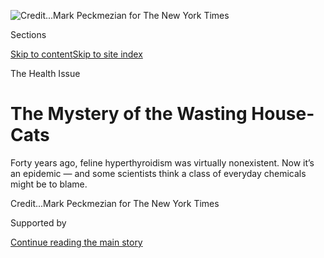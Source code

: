 <div id="app">

<div>

<div>

<div>

</div>

<div data-aria-hidden="false">

<div id="site-content" data-role="main">

<div>

<div class="css-1aor85t" style="opacity:0.000000001;z-index:-1;visibility:hidden">

<div class="css-1hqnpie">

<div class="css-epjblv">

<span class="css-z6pdnw">The Mystery of the Wasting
House-Cats</span>

</div>

<div class="css-k008qs">

<div class="css-1iwv8en">

<span class="css-18z7m18"></span>

<div>

<div>

</div>

</div>

</div>

<span class="css-1n6z4y">https://nyti.ms/2rllKIE</span>

<div class="css-1705lsu">

<div class="css-4xjgmj">

<div class="css-4skfbu" data-role="toolbar" data-aria-label="Social Media Share buttons, Save button, and Comments Panel with current comment count" data-testid="share-tools">

  - 
  - 
  - 
  - 
    
    <div class="css-6n7j50">
    
    </div>

  - 
  - 

</div>

</div>

</div>

</div>

</div>

</div>

<div class="css-11qgg8s">

</div>

<div id="fullBleedHeaderContent">

<div class="css-1mre5cn">

![<span class="css-ach9cc e1z0qqy90" itemprop="copyrightHolder"><span class="css-1ly73wi e1tej78p0">Credit...</span><span><span>Mark
Peckmezian for The New York
Times</span></span></span>](https://static01.graylady3jvrrxbe.onion/images/2017/05/21/magazine/21cat1/21cat1-articleLarge-v2.jpg?quality=75&auto=webp&disable=upscale)

</div>

<div class="css-hy7cq4">

<div class="css-6cn7ki">

<div class="NYTAppHideMasthead css-1bcu9v6 e1suatyy0">

<div class="section css-1o1qe8k e1suatyy2">

<div class="css-cu5p7t er09x8g0">

<div class="css-6n7j50">

</div>

<span class="css-1dv1kvn">Sections</span>

[Skip to content](#site-content)[Skip to site index](#site-index)

</div>

<div class="css-10698na e1huz5gh0">

</div>

</div>

</div>

The Health Issue

<div class="css-1sojcmr ehdk2mb0">

# The Mystery of the Wasting House-Cats

</div>

Forty years ago, feline hyperthyroidism was virtually nonexistent. Now
it’s an epidemic — and some scientists think a class of everyday
chemicals might be to
blame.

</div>

</div>

<div class="css-nwzfg5 e1gnum310">

<span class="css-1f9pvn2 magazine"></span><span class="css-ach9cc e1z0qqy90" itemprop="copyrightHolder"><span class="css-1ly73wi e1tej78p0">Credit...</span><span><span>Mark
Peckmezian for The New York Times</span></span></span>

</div>

<div id="sponsor-wrapper" class="css-1hyfx7x">

<div id="sponsor-slug" class="css-19vbshk">

Supported by

</div>

[Continue reading the main
story](#after-sponsor)

<div id="sponsor" class="ad sponsor-wrapper" style="text-align:center;height:100%;display:block">

</div>

<div id="after-sponsor">

</div>

</div>

<div class="css-1fl1393 e1gnum311">

<div class="css-18e8msd">

<div class="css-vp77d3 epjyd6m0">

<div class="css-1baulvz">

By <span class="css-1baulvz last-byline" itemprop="name">Emily
Anthes</span>

</div>

</div>

  - May 16,
    2017

  - 
    
    <div class="css-4xjgmj">
    
    <div class="css-d8bdto" data-role="toolbar" data-aria-label="Social Media Share buttons, Save button, and Comments Panel with current comment count" data-testid="share-tools">
    
      - 
      - 
      - 
      - 
        
        <div class="css-6n7j50">
        
        </div>
    
      - 
      - 
    
    </div>
    
    </div>

</div>

</div>

</div>

<div class="section meteredContent css-1r7ky0e" name="articleBody" itemprop="articleBody">

<div class="css-1fanzo5 StoryBodyCompanionColumn">

<div class="css-53u6y8">

<span class="css-ggqk20 ethc9we0">M</span>ost days, the back room of the
Animal Endocrine Clinic in Manhattan is home to half a dozen cats
convalescing in feline luxury. They lounge in their own individual
“condos,” each equipped with a plush bed, a raised perch and a cozy
box for hiding. Classical music plinks softly from speakers overhead. A
television plays cat-friendly videos — birds chirping, squirrels
scampering. Patients can also tune in to the live version: A
seed-stuffed bird feeder hangs directly outside each window.

One afternoon in April, a jet-black cat named Nubi assumed a predatory
crouch in his condo as a brawny pigeon landed on a feeder. Dr. Mark
Peterson, the soft-spoken veterinarian who runs the clinic, opened the
door to Nubi’s condo and greeted the 12-year-old tom in a lilting,
high-pitched voice. “How are you?” Peterson asked, reaching in to
scratch his patient’s soft chin. Nubi, who typically is so temperamental
that his owner jokes about needing a priest to perform an exorcism,
gently acquiesced, then turned back to the bird. Peterson seemed eager
to linger with each of Nubi’s four feline neighbors — Maggie, Biggie,
Fiji and Napoleon — but, he warned, “these cats back here are
radioactive.”

He meant that literally. The previous day, all five animals received
carefully titrated doses of radioactive iodine, designed to destroy the
overactive cells that had proliferated in their thyroid glands and
flooded their bodies with hormones. These cats are among the millions
suffering from hyperthyroidism, one of the most mysterious diseases in
veterinary medicine. When Peterson entered veterinary school in 1972,
feline hyperthyroidism seemingly didn’t exist; today, he treats nothing
else. In the intervening decades, hyperthyroidism somehow became an
epidemic in cats, and no one knows why. “I’ve devoted most of my time in
the last 35 years to this,” said Peterson, who noted that he has treated
more than 10,000 hyperthyroid cats, “and I still have more questions
than I have answers.”

Although definitive answers remain elusive, scientists are narrowing in
on one possible explanation: A steady drumbeat of research links the
strange feline disease to a common class of flame retardants that have
blanketed the insides of our homes for decades. But even as the findings
may answer one epidemiological question, they raise another in its
place. If household chemicals are wreaking havoc on the hormones of
cats, what are they doing to us?

</div>

</div>

<div class="css-1fanzo5 StoryBodyCompanionColumn">

<div class="css-53u6y8">

**By the time Peterson** met Sasha in the fall of 1978, the scrawny
tuxedo cat was a regular at the Animal Medical Center in Manhattan. The
15-year-old had lost a profound amount of weight, despite a seemingly
insatiable appetite. Her case stumped veterinarians, who had already
ruled out many of the obvious culprits, including parasites,
irritable-bowel disease and diabetes.

Peterson, who had become restless with his veterinary residency, was
spending his time off attending endocrine rounds at New York Hospital.
When he heard about Sasha’s symptoms, he thought of the thyroid, a gland
that sits at the base of the neck and secretes hormones that regulate
metabolism. In humans, weight loss and increased appetite are among the
hallmark symptoms of hyperthyroidism, in which the gland churns out huge
quantities of hormones, sending the body’s internal systems into
overdrive.

</div>

</div>

<div style="max-width:100%;margin:0 auto">

<div class="css-17dprlf" data-id="100000005099794" data-slug="21mag-health-nav" style="max-width:300px">

</div>

</div>

<div class="css-1fanzo5 StoryBodyCompanionColumn">

<div class="css-53u6y8">

Although cats weren’t known to develop the condition, Peterson thought
the possibility was worth at least investigating. And so, one afternoon,
he ferried Sasha to the hospital, where a sympathetic doctor had agreed
to give the cat a thyroid scan. The image was unambiguous: There was a
large mass on Sasha’s thyroid. The tumor was benign, but its
inexhaustible cells were dumping thyroid hormones into her bloodstream.
“We got all excited, and we didn’t know exactly what we were doing,
but we removed the tumor,” Peterson says. “And the cat got better and
gained like five pounds in six months.”

It was a happy ending for Sasha, but for Peterson and Gerald Johnson,
the gastroenterologist at the Animal Medical Center, it was just the
beginning. “Dr. Johnson said, ‘You know, I have these other cases that I
haven’t been able to figure out,’ ” Peterson recalls. “So we thought:
We’ll get them back. Let’s test them.” They quickly found four more
cats with benign thyroid tumors and elevated levels of thyroid hormones.
And the more they looked, the more hyperthyroid cats they found. “It
didn’t take very long to get a dozen cases, and then 30 cases, and then
100 cases,” Peterson says. It was an astonishing discovery — dozens of
pets wasting away from a disease that nobody knew existed.

</div>

</div>

<div class="css-1fanzo5 StoryBodyCompanionColumn">

<div class="css-53u6y8">

In the summer of 1979, Peterson presented the first five cases of feline
hyperthyroidism to a standing-room-only crowd at a veterinary conference
in Seattle. There, he learned that hyperthyroid cats had recently begun
turning up in Boston; the vets at Angell Memorial Animal Hospital would
soon publish a paper on their first 10 patients. The reports set the
veterinary world abuzz and raised some unsettling questions. “The first,
among specialists, was, ‘How did we miss this?’ ” recalls Duncan
Ferguson, a veterinarian and pharmacologist who was a co-author of a
1982 paper on the first cluster of cases to appear in Philadelphia. “We
can’t believe it just sort of appeared. Is this a new disease?”

It seemed to be. When Peterson later combed through old pathology
reports for 7,000 feline necropsies, he found that the thyroid
abnormalities he was seeing were rare until the late 1970s. But once the
outbreak started, it spread fast. From 1979 to 1983, the vets at the
Animal Medical Center saw three cases a month on average; by 1993, they
were seeing more than 20. The disease hopscotched across the United
States and then the world, striking cats in Canada, Europe, Japan,
Australia and New Zealand.

Today, senior cats are routinely screened for hyperthyroidism, and about
10 percent will be found to have the disease. Owners can choose from a
variety of treatments, including drugs, surgery or radioactive iodine,
which destroys the hyperactive thyroid cells while sparing the healthy
tissue. At his two clinics — the one in Manhattan and another in Bedford
Hills, N.Y. — Peterson administers radioiodine to more than 300 cats
each year. But for all the progress veterinarians have made in
diagnosing and treating the disorder, it has been far trickier to
determine its origin.

**When hyperthyroidism** first surfaced in cats, Peterson was confident
that scientists would soon make sense of the curious condition. A number
of researchers, including Peterson, became epidemiological detectives,
searching for dietary, environmental and lifestyle factors that
distinguished the hyperthyroid cats from healthy ones, and they turned
up many leads. Among the many behaviors that appeared to put cats at
risk: spending time indoors, using cat litter, eating canned food,
eating fish-flavored canned food, eating liver-and-giblet-flavored
canned food, drinking puddle water, sleeping on the floor, sleeping on
bedding treated with flea-control products and living in a home with a
gas fireplace.

</div>

</div>

<div class="css-79elbk" data-testid="photoviewer-wrapper">

<div class="css-z3e15g" data-testid="photoviewer-wrapper-hidden">

</div>

<div class="css-1a48zt4 ehw59r15" data-testid="photoviewer-children">

![<span class="css-i48y28 e13ogyst0" data-aria-hidden="true">Dr. Mark
Peterson with a patient at his Manhattan
clinic.</span><span class="css-ach9cc e1z0qqy90" itemprop="copyrightHolder"><span class="css-1ly73wi e1tej78p0">Credit...</span><span>Mark
Peckmezian for The New York
Times</span></span>](https://static01.graylady3jvrrxbe.onion/images/2017/05/21/magazine/21cat2/21cat2-articleLarge.jpg?quality=75&auto=webp&disable=upscale)

</div>

</div>

<div class="css-1fanzo5 StoryBodyCompanionColumn">

<div class="css-53u6y8">

It was a long and eclectic list, and from the 1980s to the early 2000s,
scientists proposed a wide range of potential culprits, including
chemicals used in canning and a toxic mystery substance in cat litter.
Eventually, researchers homed in on another possibility: a class of
flame retardants known as polybrominated diphenyl ethers (PBDEs).
Beginning in the 1970s, large quantities of the chemicals were routinely
added to many household goods, including couch cushions, carpet padding
and electronics. PBDEs can be itinerant compounds; they leach from our
sofas and TVs and latch onto particles of house dust, coating our floors
and furniture. They drift into soil, water and air and slip into the
bodies of animals, collecting in everything from the eggs of peregrine
falcons to the blubber of beluga whales.

PBDEs also happen to have a chemical structure that resembles thyroid
hormones and may mimic or compete with these hormones in the body,
binding to their receptors and interfering with their transport and
metabolism. By the mid-2000s, it was clear that they could alter thyroid
function in rodents, birds and fish, and the United States and the
European Union have now largely phased the chemicals out. (They remain
ubiquitous, however; PBDEs take years to degrade, and many people still
own products manufactured before they were taken off the market.)

</div>

</div>

<div class="css-1fanzo5 StoryBodyCompanionColumn">

<div class="css-53u6y8">

As the health risks of PBDEs became clear, two scientists at the
Environmental Protection Agency — Linda Birnbaum, a toxicologist, and
Janice Dye, a veterinarian — began to wonder whether the chemicals might
also be responsible for the rise of hyperthyroidism in cats. “How do
cats behave?” says Birnbaum, who now directs the National Institute of
Environmental Health Sciences and its National Toxicology Program. “They
crawl on the floor. They sit on the couch. They lick their paws all the
time. So anything in the dust, they’re going to end up ingesting.” If
PBDEs were to blame, it would explain why the disease didn’t appear
until the late 1970s, why it first emerged in the United States — where
use of the chemicals was especially heavy — and why indoor cats seemed
to be at particular risk.

Birnbaum and Dye started a small pilot study to scour the blood of 23
cats, including 11 with hyperthyroidism, for traces of PBDEs. The
volumes of blood they collected were so small that the graduate student
conducting the lab work worried that she might not detect anything. Her
fears were unfounded: The cats had PBDE levels 20 to 100 times as high
as those typically observed in American adults. Birnbaum and Dye, who
reported their results in a 2007 paper, also found relatively large
quantities of PBDEs in several types of cat food, particularly
seafood-flavored canned foods.

Several years later, a group in Illinois discovered that pet cats had
higher PBDE levels than feral ones and that hyperthyroid cats tended to
live in homes that were particularly saturated with the flame
retardants. In 2015, a Swedish team found that hyperthyroid cats had
significantly higher levels of three types of PBDEs in their blood than
healthy cats did. Last year, researchers in California reported a
similar result: Total PBDE levels were higher in cats with
hyperthyroidism than those without.

The findings are tantalizing but not definitive. Cats’ lengthening life
spans may explain some of the increased incidence of the disease, and
it’s possible that high PBDE levels are a result of hyperthyroidism,
rather than a cause; the compounds, which are stored in fat, may be
released into the bloodstream when cats lose weight. Even if flame
retardants do contribute to the disease, they may not be the sole cause.
Researchers at the California Department of Toxic Substances Control
recently identified more than 70 different compounds that seem to be
present in especially high concentrations in hyperthyroid cats. “It’s
terribly complicated to nail,” says Ake Bergman, who led the Swedish
study and is the director of the Swedish Toxicology Sciences Research
Center. “Because you are, and I am, and we are all, including the cats,
exposed to such a mixture of
chemicals.”

</div>

</div>

<div class="css-79elbk" data-testid="photoviewer-wrapper">

<div class="css-z3e15g" data-testid="photoviewer-wrapper-hidden">

</div>

<div class="css-1a48zt4 ehw59r15" data-testid="photoviewer-children">

<div class="css-1xdhyk6 erfvjey0">

<span class="css-1ly73wi e1tej78p0">Image</span>

<div class="css-zjzyr8">

<div data-testid="lazyimage-container" style="height:483.33333333333326px">

</div>

</div>

</div>

<span class="css-i48y28 e13ogyst0" data-aria-hidden="true">The cat
condos at the Animal Endocrine Clinic in
Manhattan.</span><span class="css-ach9cc e1z0qqy90" itemprop="copyrightHolder"><span class="css-1ly73wi e1tej78p0">Credit...</span><span>Mark
Peckmezian for The New York Times</span></span>

</div>

</div>

<div class="css-1fanzo5 StoryBodyCompanionColumn">

<div class="css-53u6y8">

**In the early 1950s,** the cats of Minamata, Japan, seemed to go mad
all at once. They began to stagger, stumble and convulse, limbs flailing
in every direction. They salivated uncontrollably. They hurled
themselves at stone walls and drowned themselves in the sea. This
“dancing-cat disease,” as it came to be known, was a warning — one
that went unheeded.

In the spring of 1956, a 5-year-old Minamata girl suddenly lost control
of her body. She dropped her food, wobbled when she walked and shuddered
with convulsions, biting her tongue until it bled. Other city residents,
including the girl’s 2-year-old sister, soon began to exhibit similar
symptoms. Thousands of people eventually fell ill; many slipped into
comas and died. In 1959, a physician identified the cause of the
catastrophe: A local chemical plant had been dumping methylmercury into
the bay, poisoning the fish and, ultimately, the humans and cats who ate
them. “In retrospect, if we’d paid more attention to the dancing cats,
we might have prevented some of the problems of mercury poisoning in the
people,” says Peter Rabinowitz, who directs the University of
Washington’s Center for One Health Research, which explores
connections among human, animal and environmental health.

</div>

</div>

<div class="css-1fanzo5 StoryBodyCompanionColumn">

<div class="css-53u6y8">

Environmental toxicants are equal-opportunity hazards; mercury,
asbestos, pesticides and other compounds can cause health problems in
humans and animals alike. For at least a century — since coal miners
began using caged canaries to alert them to the presence of toxic gases
— we have known that we can put these shared vulnerabilities to
practical use. Sick animals can be sentinels, warning of looming threats
to human health. For household chemicals, cats and dogs, which tend to
spend nearly all their time in the home and happily hoover up whatever
detritus falls on the floor, may be particularly useful sentinels. “Our
household pets are exposed to many of the same kinds of chemicals that
we are,” Birnbaum says. “I think if we see a health problem in our
animals, especially one that has arisen very recently — genetics doesn’t
change that quickly — I think it’s kind of raising the
canary-in-the-coal-mine issue.”

Could hyperthyroid cats be modern-day canaries? We know that flame
retardants accumulate in our own bodies; scientists find PBDEs in nearly
every person they test, including newborns. “It’s almost 100 percent
detection,” says Heather Stapleton, an environmental chemist and
exposure scientist at Duke University. The compounds turn up in human
blood, breast milk and tissue and can persist for years in fat.

Over the course of decades, human PBDE levels skyrocketed, increasing
100-fold from the 1970s to the early 2000s. (These levels now appear to
be declining, most likely as a result of the phasing out of the
chemicals.) The rate of human thyroid cancer more than doubled over the
same time period. These parallel trends may be more than coincidence:
Multiple studies have shown that men and women with high concentrations
of PBDEs in their bodies tend to have altered levels of thyroid hormones
circulating in their bloodstreams. Last year, researchers reported that
thyroid problems were more common among American women with elevated
levels of PBDEs in their blood. And at a conference this spring,
Stapleton and her colleagues presented findings suggesting that
long-term exposure to PBDEs may be a risk factor for papillary thyroid
cancer; according to the unpublished data, living in a home with high
levels of one type of PBDE in the dust more than doubled the odds of
having the disease.

Thyroid hormones also play a crucial role in brain development; a
deficiency of these hormones, known as hypothyroidism, may cause
neurological abnormalities. If PBDEs cause unusual fluctuations in
hormone levels in early life, they may do lasting damage. Scientists
have found that those who are exposed to high concentrations of PBDEs in
utero or during early childhood score lower on tests of motor skills and
cognition. These findings are particularly worrisome given that young
children — who are not uncatlike in their behavior, ingesting up to 200
milligrams of dust a day — tend to have higher body burdens of PBDEs
than adults. The data are not conclusive, and the underlying mechanisms
remain unclear. But further studies of cats could help scientists
clarify what’s happening. “I remain convinced that paying more attention
to what the animals are trying to tell us is a really good idea,”
Rabinowitz says. “There are still many disease outbreaks in animals that
remain sort of unexplored or unexplained.”

Rabinowitz, who created the online Canary Database to index papers on
animal outbreaks that may be relevant to human health, thinks scientists
and clinicians could be more strategic about connecting the dots between
species. When he and his colleagues recently investigated the potential
health risks of hydraulic fracturing, they discovered that skin problems
were common in both the people and the dogs living near gas-extraction
sites. “We’re finding that there was really some utility in asking about
both people and animals when looking at a new hazard,” Rabinowitz says.
He suggests that we consider linking the health records of pets and
their owners.

For his part, Peterson remains steadfastly focused on cats, which keep
showing up with thyroid hot spots that need to be injected with
radiation. He will keep them as comfortable as possible during their
stay at the “Hypurrcat Spa,” which is why he has converted the
floor-to-ceiling pipe into a scratching post and keeps towel-lined
baskets on the cold exam table. At his Bedford Hills clinic, which lacks
windows for bird-watching, he has even installed a cage of gerbils in
the cats’ line of sight. (“People always say, ‘Are the gerbils upset?’ ”
he told me. “I think the gerbils like it, because they get to see new
cats.”) Sitting in his Manhattan clinic’s waiting room, where the cats
are encouraged to relax on the furniture, he said: “I love the animals.
I love the animals more than people, I think.”

</div>

</div>

</div>

<div>

</div>

<div>

</div>

<div>

</div>

<div>

<div id="bottom-wrapper" class="css-1ede5it">

<div id="bottom-slug" class="css-l9onyx">

Advertisement

</div>

[Continue reading the main
story](#after-bottom)

<div id="bottom" class="ad bottom-wrapper" style="text-align:center;height:100%;display:block;min-height:90px">

</div>

<div id="after-bottom">

</div>

</div>

</div>

</div>

</div>

## Site Index

<div>

</div>

## Site Information Navigation

  - [© <span>2020</span> <span>The New York Times
    Company</span>](https://help.nytimes3xbfgragh.onion/hc/en-us/articles/115014792127-Copyright-notice)

<!-- end list -->

  - [NYTCo](https://www.nytco.com/)
  - [Contact
    Us](https://help.nytimes3xbfgragh.onion/hc/en-us/articles/115015385887-Contact-Us)
  - [Work with us](https://www.nytco.com/careers/)
  - [Advertise](https://nytmediakit.com/)
  - [T Brand Studio](http://www.tbrandstudio.com/)
  - [Your Ad
    Choices](https://www.nytimes3xbfgragh.onion/privacy/cookie-policy#how-do-i-manage-trackers)
  - [Privacy](https://www.nytimes3xbfgragh.onion/privacy)
  - [Terms of
    Service](https://help.nytimes3xbfgragh.onion/hc/en-us/articles/115014893428-Terms-of-service)
  - [Terms of
    Sale](https://help.nytimes3xbfgragh.onion/hc/en-us/articles/115014893968-Terms-of-sale)
  - [Site
    Map](https://spiderbites.nytimes3xbfgragh.onion)
  - [Help](https://help.nytimes3xbfgragh.onion/hc/en-us)
  - [Subscriptions](https://www.nytimes3xbfgragh.onion/subscription?campaignId=37WXW)

</div>

</div>

</div>

</div>
